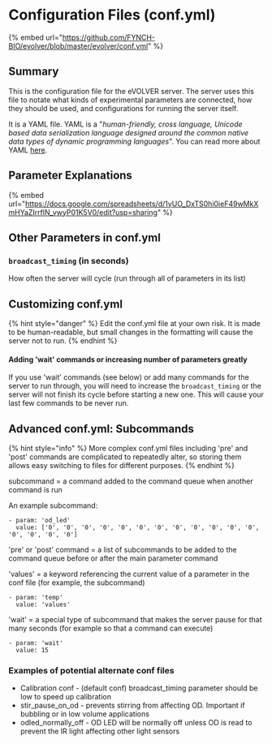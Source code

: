 # Configuration Files (conf.yml)

{% embed url="https://github.com/FYNCH-BIO/evolver/blob/master/evolver/conf.yml" %}

## Summary

This is the configuration file for the eVOLVER server. The server uses this file to notate what kinds of experimental parameters are connected, how they should be used, and configurations for running the server itself.

It is a YAML file. YAML is a "_human-friendly, cross language, Unicode based data serialization language designed around the common native data types of dynamic programming languages_". You can read more about YAML [here](https://yaml.org/spec/1.2.2/).

## Parameter Explanations

{% embed url="https://docs.google.com/spreadsheets/d/1yUO_DxTS0hi0ieF49wMkXmHYaZIrrflN_vwyP01K5V0/edit?usp=sharing" %}

## Other Parameters in conf.yml

### `broadcast_timing` (in seconds)

How often the server will cycle (run through all of parameters in its list)

## Customizing conf.yml

{% hint style="danger" %}
Edit the conf.yml file at your own risk. It is made to be human-readable, but small changes in the formatting will cause the server not to run.
{% endhint %}

#### Adding 'wait' commands or increasing number of parameters greatly

If you use 'wait' commands (see below) or add many commands for the server to run through, you will need to increase the `broadcast_timing` or the server will not finish its cycle before starting a new one. This will cause your last few commands to be never run.

## Advanced conf.yml: Subcommands

{% hint style="info" %}
More complex conf.yml files including 'pre' and 'post' commands are complicated to repeatedly alter, so storing them allows easy switching to files for different purposes.
{% endhint %}

subcommand = a command added to the command queue when another command is run

An example subcommand:

```
- param: 'od_led'
  value: ['0', '0', '0', '0', '0', '0', '0', '0', '0', '0', '0', '0', '0', '0', '0', '0']
```

'pre' or 'post' command = a list of subcommands to be added to the command queue before or after the main parameter command

'values' = a keyword referencing the current value of a parameter in the conf file (for example, the subcommand)

```
- param: 'temp'
  value: 'values'
```

'wait' = a special type of subcommand that makes the server pause for that many seconds (for example so that a command can execute)

```
- param: 'wait'
  value: 15
```

### Examples of potential alternate conf files

* Calibration conf - (default conf) broadcast\_timing parameter should be low to speed up calibration
* stir\_pause\_on\_od - prevents stirring from affecting OD. Important if bubbling or in low volume applications
* odled\_normally\_off - OD LED will be normally off unless OD is read to prevent the IR light affecting other light sensors

